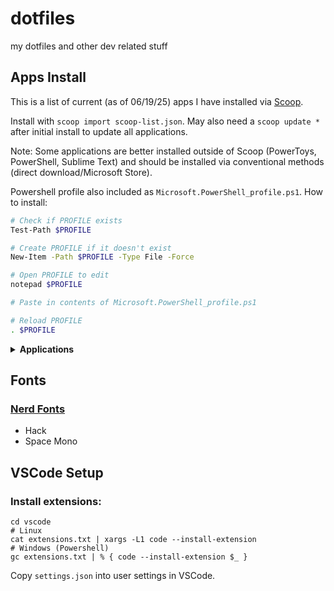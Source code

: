 # dotfiles

my dotfiles and other dev related stuff

## Apps Install

This is a list of current (as of 06/19/25) apps I have installed via [Scoop](https://scoop.sh).

Install with `scoop import scoop-list.json`. May also need a `scoop update *` after initial install to update all applications.

Note: Some applications are better installed outside of Scoop (PowerToys, PowerShell, Sublime Text) and should be installed via conventional methods (direct download/Microsoft Store).

Powershell profile also included as `Microsoft.PowerShell_profile.ps1`. How to install:

```sh
# Check if PROFILE exists
Test-Path $PROFILE

# Create PROFILE if it doesn't exist
New-Item -Path $PROFILE -Type File -Force

# Open PROFILE to edit
notepad $PROFILE

# Paste in contents of Microsoft.PowerShell_profile.ps1

# Reload PROFILE
. $PROFILE
```

<details>
### <summary><strong>Applications</strong></summary>

## 🌐 Web Browsers

- **[Chromium](https://github.com/chromium/chromium)**

<details>
<summary><strong>Extensions</strong></summary>

- Adguard
- Bitwarden
- DarkReader
- Base64 Decoder
- Decentraleyes
- Google Analytics Opt-Out
- I still don't care about cookies
- UBlock Origin Lite
- Don't Track Me Google
- Enhancer For Youtube
- Humble New Tab Page
- Modern for Wikipedia
- Return Youtube Dislike
- SponsorBlock

</details>

## 📝 Text Editors & IDEs

- **[VSCode](https://github.com/microsoft/vscode)**
- **[Sublime Text](https://www.sublimetext.com/)**
- **[micro](https://github.com/zyedidia/micro)**

## 📋 Text Expansion

- **[Espanso](https://github.com/espanso/espanso)**

## 📚 Reading & Note-Taking

- **[Obsidian](https://obsidian.md/)**
- **[FBReader](https://fbreader.org/)**

## 🎵 Media & Entertainment

- **[Spotify](https://www.spotify.com/)**
- **[mpvNet](https://github.com/stax76/mpv.net)**
- **[Discord](https://discord.com/)**

## 📺 TV & Streaming

- **[OpenTV](https://opentv.github.io/)**

## 🛠 System Utilities

- **[PowerToys](https://github.com/microsoft/PowerToys)**
- **[FlowLauncher](https://github.com/Flow-Launcher/Flow.Launcher)**
- **[AltSnap](https://github.com/RamonUnch/AltSnap)**
- **[TranslucentTB](https://github.com/TranslucentTB/TranslucentTB)**

## 🖼 Media & Graphics

- **[ShareX](https://github.com/ShareX/ShareX)**
- **[Paint.NET](https://www.getpaint.net/)**

## 🔍 Search & File Management

- **[Everything](https://www.voidtools.com/)**
- **[WinSCP](https://winscp.net/)**

## 🌐 Network, Security, & Backup

- **[Mullvad](https://mullvad.net/)**
- **[BlueBubbles](https://github.com/BlueBubblesApp/BlueBubbles-Server)**
- **[TailScale](https://tailscale.com/)**
- **[Syncthing](https://github.com/syncthing/syncthing)**

## 🎨 Terminal & Shell

> Remember to install PowerShell profile!

- **[fd](https://github.com/sharkdp/fd)**
- **[fzf](https://github.com/junegunn/fzf)**
- **[PowerShell](https://github.com/PowerShell/PowerShell)**
- **[ripgrep](https://github.com/BurntSushi/ripgrep)**
- **[Starship](https://github.com/starship/starship)**
- **[Zoxide](https://github.com/ajeetdsouza/zoxide)**

## 🔤 Fonts

- **[Nerd Fonts](https://github.com/ryanoasis/nerd-fonts)** (SpaceMono and Hack)

</details>

## Fonts

### [Nerd Fonts](https://www.nerdfonts.com/font-downloads)

- Hack
- Space Mono

## VSCode Setup

### Install extensions:

```shell
cd vscode
# Linux
cat extensions.txt | xargs -L1 code --install-extension
# Windows (Powershell)
gc extensions.txt | % { code --install-extension $_ }
```

Copy `settings.json` into user settings in VSCode.
